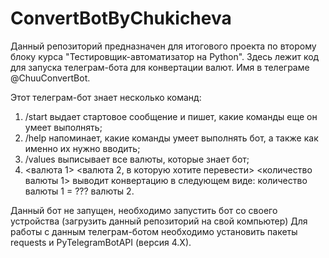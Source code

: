 # ConvertBotByChukicheva

Данный репозиторий предназначен для итогового проекта по второму блоку курса "Тестировщик-автоматизатор на Python".
Здесь лежит код для запуска телеграм-бота для конвертации валют. Имя в телеграме @ChuuConvertBot.

Этот телеграм-бот знает несколько команд:

1. /start выдает стартовое сообщение и пишет, какие команды еще он умеет выполнять;
2. /help напоминает, какие команды умеет выполнять бот, а также как именно их нужно вводить;
3. /values выписывает все валюты, которые знает бот;
4. <валюта 1> <валюта 2, в которую хотите перевести> <количество валюты 1> выводит конвертацию в следующем виде: количество валюты 1 = ??? валюты 2.
 
Данный бот не запущен, необходимо запустить бот со своего устройства (загрузить данный репозиторий на свой компьютер) Для работы с данным телеграм-ботом необходимо установить пакеты requests и PyTelegramBotAPI (версия 4.X).
